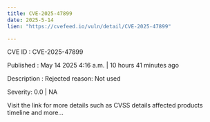 ```yaml
---
title: CVE-2025-47899
date: 2025-5-14
lien: "https://cvefeed.io/vuln/detail/CVE-2025-47899"

---
```


CVE ID : CVE-2025-47899

Published :  May 14
2025
4:16 a.m. | 10 hours
41 minutes ago

Description : Rejected reason: Not used

Severity: 0.0 | NA

Visit the link for more details
such as CVSS details
affected products
timeline
and more...
